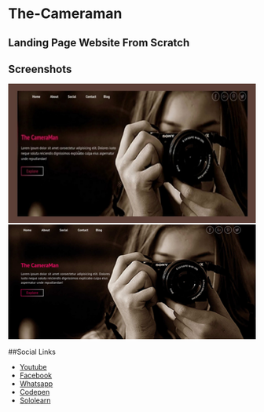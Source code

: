 # The-Cameraman

## Landing Page Website From Scratch




## Screenshots

<img src="https://github.com/KumarLakshmanan/The-Cameraman/raw/main/screenshots/Thumbnail.jpg">
<img src="https://github.com/KumarLakshmanan/The-Cameraman/raw/main/screenshots/screenshot.png">

##Social Links

- [Youtube](https://youtube.com/c/CodingFrontend)
- [Facebook](https://www.facebook.com/groups/frontendprogramming)
- [Whatsapp](https://wa.me/916382775774)
- [Codepen](codepen.io/klakshmanan)
- [Sololearn](https://www.sololearn.com/profile/17740972)
